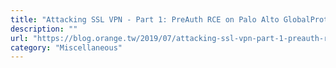 ```yaml
---
title: "Attacking SSL VPN - Part 1: PreAuth RCE on Palo Alto GlobalProtect, with Uber as Case Study!"
description: ""
url: "https://blog.orange.tw/2019/07/attacking-ssl-vpn-part-1-preauth-rce-on-palo-alto.html"
category: "Miscellaneous"
---
```

